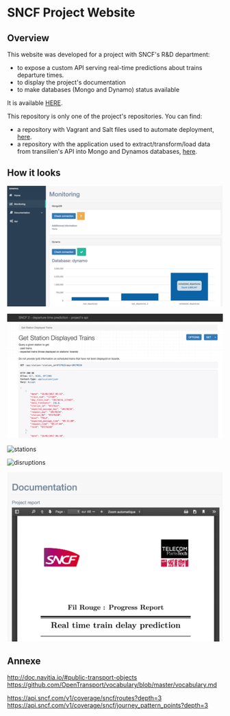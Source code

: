 # SNCF Project Website

## Overview

This website was developed for a project with SNCF's R&D department:
- to expose a custom API serving real-time predictions about trains departure times.
- to display the project's documentation
- to make databases (Mongo and Dynamo) status available

It is available [HERE](http://www.departure-time-prediction-project.com/).

This repository is only one of the project's repositories. You can find:
- a repository with Vagrant and Salt files used to automate deployment, [here](https://github.com/leonardbinet/Salt-Vagrant-master-mode).
- a repository with the application used to extract/transform/load data from transilien's API into Mongo and Dynamos databases, [here](https://github.com/leonardbinet/Transilien-Api-ETL).







## How it looks
![monitoring](documentation/images/monitoring.png)

![api](documentation/images/api.png)

![stations](documentation/images/stations.png)

![disruptions](documentation/images/disruption_focus.png)

![documentation](documentation/images/documentation.png)


## Annexe
http://doc.navitia.io/#public-transport-objects
https://github.com/OpenTransport/vocabulary/blob/master/vocabulary.md

https://api.sncf.com/v1/coverage/sncf/routes?depth=3
https://api.sncf.com/v1/coverage/sncf/journey_pattern_points?depth=3
